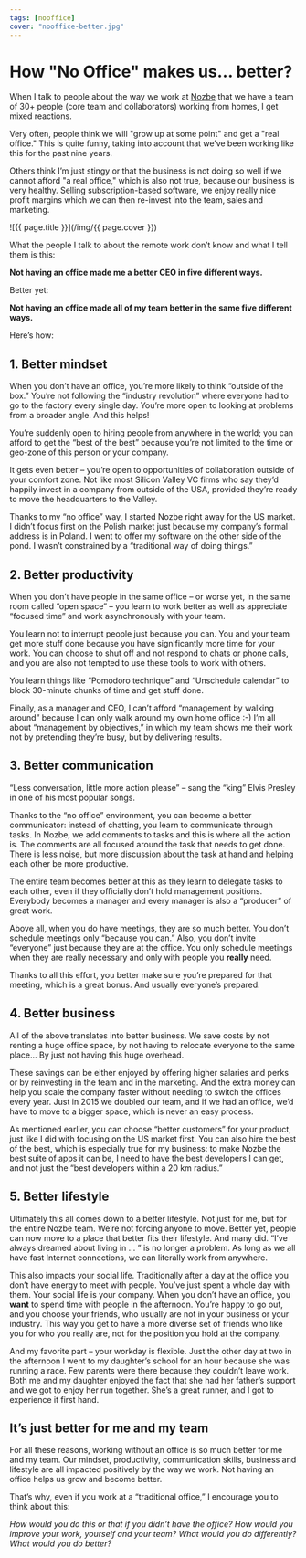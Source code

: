 ```yaml
---
tags: [nooffice]
cover: "nooffice-better.jpg"
---
```


# How "No Office" makes us… better?

When I talk to people about the way we work at [Nozbe][n] that we have a team of 30+ people (core team and collaborators) working from homes, I get mixed reactions.

Very often, people think we will "grow up at some point" and get a "real office." This is quite funny, taking into account that we’ve been working like this for the past nine years.

Others think I’m just stingy or that the business is not doing so well if we cannot afford "a real office," which is also not true, because our business is very healthy. Selling subscription-based software, we enjoy really nice profit margins which we can then re-invest into the team, sales and marketing.

<!--More-->

![{{ page.title }}](/img/{{ page.cover }})

What the people I talk to about the remote work don’t know and what I tell them is this:

**Not having an office made me a better CEO in five different ways.**

Better yet:

**Not having an office made all of my team better in the same five different ways.**

Here’s how:

## 1. Better mindset

When you don’t have an office, you’re more likely to think “outside of the box.” You’re not following the “industry revolution” where everyone had to go to the factory every single day. You’re more open to looking at problems from a broader angle. And this helps!

You’re suddenly open to hiring people from anywhere in the world; you can afford to get the “best of the best” because you’re not limited to the time or geo-zone of this person or your company.

It gets even better – you’re open to opportunities of collaboration outside of your comfort zone. Not like most Silicon Valley VC firms who say they’d happily invest in a company from outside of the USA, provided they’re ready to move the headquarters to the Valley.

Thanks to my “no office” way, I started Nozbe right away for the US market. I didn’t focus first on the Polish market just because my company’s formal address is in Poland. I went to offer my software on the other side of the pond. I wasn’t constrained by a “traditional way of doing things.”

## 2. Better productivity

When you don’t have people in the same office – or worse yet, in the same room called “open space” – you learn to work better as well as appreciate “focused time” and work asynchronously with your team.

You learn not to interrupt people just because you can. You and your team get more stuff done because you have significantly more time for your work. You can choose to shut off and not respond to chats or phone calls, and you are also not tempted to use these tools to work with others.

You learn things like “Pomodoro technique” and “Unschedule calendar” to block 30-minute chunks of time and get stuff done.

Finally, as a manager and CEO, I can’t afford “management by walking around” because I can only walk around my own home office :-) I’m all about “management by objectives,” in which my team shows me their work not by pretending they’re busy, but by delivering results.

## 3. Better communication

“Less conversation, little more action please” – sang the “king” Elvis Presley in one of his most popular songs.

Thanks to the “no office” environment, you can become a better communicator: instead of chatting, you learn to communicate through tasks. In Nozbe, we add comments to tasks and this is where all the action is. The comments are all focused around the task that needs to get done. There is less noise, but more discussion about the task at hand and helping each other be more productive.

The entire team becomes better at this as they learn to delegate tasks to each other, even if they officially don’t hold management positions. Everybody becomes a manager and every manager is also a “producer” of great work.

Above all, when you do have meetings, they are so much better. You don’t schedule meetings only “because you can.” Also, you don’t invite “everyone” just because they are at the office. You only schedule meetings when they are really necessary and only with people you **really** need.

Thanks to all this effort, you better make sure you’re prepared for that meeting, which is a great bonus. And usually everyone’s prepared.

## 4. Better business

All of the above translates into better business. We save costs by not renting a huge office space, by not having to relocate everyone to the same place… By just not having this huge overhead.

These savings can be either enjoyed by offering higher salaries and perks or by reinvesting in the team and in the marketing. And the extra money can help you scale the company faster without needing to switch the offices every year. Just in 2015 we doubled our team, and if we had an office, we’d have to move to a bigger space, which is never an easy process.

As mentioned earlier, you can choose “better customers” for your product, just like I did with focusing on the US market first. You can also hire the best of the best, which is especially true for my business: to make Nozbe the best suite of apps it can be, I need to have the best developers I can get, and not just the “best developers within a 20 km radius.”

## 5. Better lifestyle

Ultimately this all comes down to a better lifestyle. Not just for me, but for the entire Nozbe team. We’re not forcing anyone to move. Better yet, people can now move to a place that better fits their lifestyle. And many did. “I’ve always dreamed about living in … ” is no longer a problem. As long as we all have fast Internet connections, we can literally work from anywhere.

This also impacts your social life. Traditionally after a day at the office you don’t have energy to meet with people. You’ve just spent a whole day with them. Your social life is your company. When you don’t have an office, you **want** to spend time with people in the afternoon. You’re happy to go out, and you choose your friends, who usually are not in your business or your industry. This way you get to have a more diverse set of friends who like you for who you really are, not for the position you hold at the company.

And my favorite part – your workday is flexible. Just the other day at two in the afternoon I went to my daughter’s school for an hour because she was running a race. Few parents were there because they couldn’t leave work. Both me and my daughter enjoyed the fact that she had her father’s support and we got to enjoy her run together. She’s a great runner, and I got to experience it first hand.

## It’s just better for me and my team

For all these reasons, working without an office is so much better for me and my team. Our mindset, productivity, communication skills, business and lifestyle are all impacted positively by the way we work. Not having an office helps us grow and become better.

That’s why, even if you work at a “traditional office,” I encourage you to think about this:

*How would you do this or that if you didn’t have the office? How would you improve your work, yourself and your team? What would you do differently? What would you do better?*


[m]: https://medium.com/@MSliwinski/how-no-office-makes-us-better-a0e5e3518321#.p80hmap69
[mo]: https://nooffice.org/
[mu]: https://medium.com/@MSliwinski
[tp]: http://thepodcast.fm
[i]: http://iMagazine.pl
[d]: http://db.tt/kD7Liux
[e]: /how-i-use-evernote
[p]: /passion
[n]: https://michael.gratis/nozbe
[io]: https://michael.gratis/ipadonly/
[pm]: http://productivemag.com/
[s]: /show
[t]: http://twitter.com/MSliwinski
[n]: https://michael.gratis/nozbe